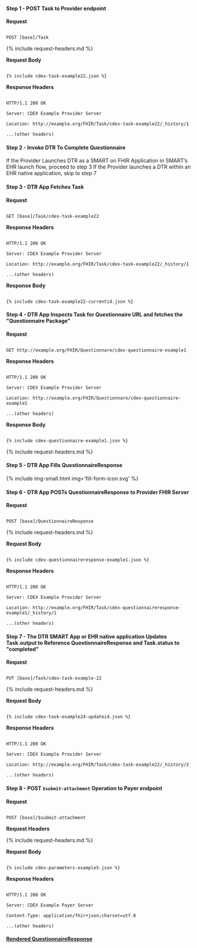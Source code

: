 


#### Step 1 - POST Task to Provider endpoint


**Request**

~~~

POST [base]/Task

~~~


{% include request-headers.md %}


**Request Body**


~~~

{% include cdex-task-example22.json %}

~~~


**Response Headers**


~~~

HTTP/1.1 200 OK

Server: CDEX Example Provider Server

Location: http://example.org/FHIR/Task/cdex-task-example22/_history/1

...(other headers)

~~~

#### Step 2 - Invoke DTR To Complete Questionnaire

If the Provider Launches DTR as a SMART on FHIR Application in SMART’s EHR launch flow, proceed to step 3
If the Provider launches a DTR within an EHR native application, skip to step 7

#### Step 3 - DTR App Fetches Task

**Request**

~~~

GET [base]/Task/cdex-task-example22

~~~

**Response Headers**


~~~

HTTP/1.1 200 OK

Server: CDEX Example Provider Server

Location: http://example.org/FHIR/Task/cdex-task-example22/_history/1

...(other headers)

~~~

**Response Body**


~~~

{% include cdex-task-example22-currentid.json %}

~~~

#### Step 4 - DTR App Inspects Task for Questionnaire URL and fetches the "Questionnaire Package"


**Request**

~~~

GET http://example.org/FHIR/Questionnare/cdex-questionnaire-example1

~~~

**Response Headers**


~~~

HTTP/1.1 200 OK

Server: CDEX Example Provider Server

Location: http://example.org/FHIR/Questionnare/cdex-questionnaire-example1

...(other headers)

~~~

**Response Body**


~~~

{% include cdex-questionnaire-example1.json %}

~~~


{% include request-headers.md %}

#### Step 5 - DTR App Fills QuestionnaireResponse

{% include img-small.html img='fill-form-icon.svg' %}


#### Step 6 - DTR App POSTs QuestionnaireResponse to Provider FHIR Server

**Request**

~~~

POST [base]/QuestionnaireResponse

~~~


{% include request-headers.md %}


**Request Body**


~~~

{% include cdex-questionnaireresponse-example1.json %}

~~~


**Response Headers**


~~~

HTTP/1.1 200 OK

Server: CDEX Example Provider Server

Location: http://example.org/FHIR/Task/cdex-questionnaireresponse-example1/_history/1

...(other headers)

~~~

#### Step 7 -  The DTR SMART App or EHR native application Updates Task.output to Reference QuestionnaireResponse and Task.status to "completed"

**Request**

~~~

PUT [base]/Task/cdex-task-example-22

~~~


{% include request-headers.md %}


**Request Body**

~~~

{% include cdex-task-example24-updateid.json %}

~~~


**Response Headers**


~~~

HTTP/1.1 200 OK

Server: CDEX Example Provider Server

Location: http://example.org/FHIR/Task/cdex-task-example22/_history/2

...(other headers)

~~~


#### Step 8 - POST `$submit-attachment` Operation to Payer endpoint



**Request**


~~~

POST [base]/$submit-attachment

~~~


**Request Headers**


{% include request-headers.md %}


**Request Body**


~~~

{% include cdex-parameters-example5.json %}

~~~


**Response Headers**


~~~

HTTP/1.1 200 OK

Server: CDEX Example Payer Server

Content-Type: application/fhir+json;charset=utf-8

...(other headers)

~~~


####  [Rendered QuestionnaireResponse](http://build.fhir.org/ig/HL7/davinci-ecdx/QuestionnaireResponse-cdex-questionnaireresponse-example1.html)
